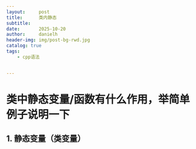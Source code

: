 ```yaml
---
layout:     post
title:      类内静态
subtitle:   
date:       2025-10-20
author:     danielh
header-img: img/post-bg-rwd.jpg
catalog: true
tags:
    - cpp语法


---
```

# 类中静态变量/函数有什么作用，举简单例子说明一下

## 1. 静态变量（类变量）

<!--stackedit_data:
eyJoaXN0b3J5IjpbLTE4OTY0MzgyMDEsLTE1OTEwNzgwMDZdfQ
==
-->